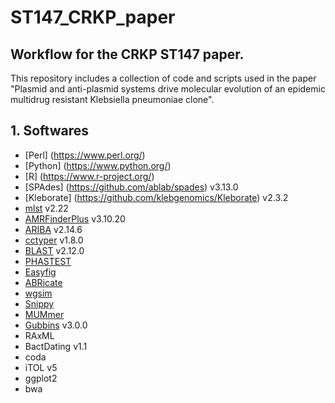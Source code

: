 # ST147_CRKP_paper
## Workflow for the CRKP ST147 paper.

This repository includes a collection of code and scripts used in the paper "Plasmid and anti-plasmid systems drive molecular evolution of an epidemic multidrug resistant Klebsiella pneumoniae clone".
## 1. Softwares
- [Perl] (https://www.perl.org/) 
- [Python] (https://www.python.org/)
- [R] (https://www.r-project.org/)
- [SPAdes] (https://github.com/ablab/spades) v3.13.0
- [Kleborate] (https://github.com/klebgenomics/Kleborate) v2.3.2
- [mlst](https://github.com/tseemann/mlst) v2.22
- [AMRFinderPlus](https://github.com/ncbi/amr) v3.10.20
- [ARIBA](https://github.com/sanger-pathogens/ariba) v2.14.6
- [cctyper](https://github.com/Russel88/CRISPRCasTyper) v1.8.0
- [BLAST](https://ftp.ncbi.nlm.nih.gov/blast/executables/LATEST/) v2.12.0
- [PHASTEST](https://phaster.ca/)
- [Easyfig](https://mjsull.github.io/Easyfig/)
- [ABRicate](https://github.com/tseemann/abricate)
- [wgsim](https://github.com/lh3/wgsim)
- [Snippy](https://github.com/tseemann/snippy)
- [MUMmer](https://mummer.sourceforge.net/)
- [Gubbins](https://github.com/nickjcroucher/gubbins) v3.0.0
- RAxML
- BactDating v1.1
- coda
- iTOL v5
- ggplot2
- bwa
